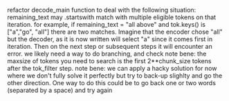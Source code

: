 refactor decode_main function to deal with the following situation:
remaining_text may .startswith match with multiple eligible tokens on that iteration.
for example, if remaining_text = "all above" and tok.keys() is ["a","go", "all"] there are two matches. Imagine that the encoder chose "all" but the decoder, as it is now written will select "a" since it comes first in iteration. Then on the next step or subsequent steps it will encounter an error.
we likely need a way to do branching, and check 
note bene: the maxsize of tokens you need to search is the first 2**chunk_size tokens after the tok_filter step.
note bene: we can apply a hacky solution for now where we don't fully solve it perfectly but try to back-up slighlty and go the other direction. One way to do this could be to go back one or two words (separated by a space) and try again